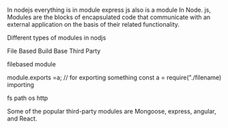 In nodejs everything is in module express js also is a module
In Node. js, Modules are the blocks of encapsulated code that communicate with an external application on the basis of their related functionality.

Different types of modules in nodjs

File Based
Build Base
Third Party

filebased module

module.exports =a; // for exporting something
const a = require("./filename) importing

fs
path
os
http

Some of the popular third-party modules are Mongoose, express, angular, and React.
